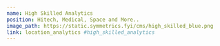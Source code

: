```yaml
---
name: High Skilled Analytics
position: Hitech, Medical, Space and More.. 
image_path: https://static.symmetrics.fyi/cms/high_skilled_blue.png
link: location_analytics #high_skilled_analytics
---
```

